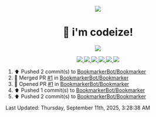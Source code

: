 <p align="center">
    <img src="https://avatars.githubusercontent.com/u/63158950?s=400&u=dd76c829ae30921e131dcbe7c830dc368e2d6e8a&v=4" />
</p>

<h1 align="center">
    👋 i'm codeize!
</h1>

<p align="center">
  <a href="https://skillicons.dev">
    <img align="center" src="https://skillicons.dev/icons?i=discord,bots,ts,nodejs,mysql,postgresql,react,nextjs,tailwindcss" />
  </a>
</p>

<p align="center">
  <a href="https://discord.com/users/668423998777982997">
    <img src="https://nocache.advaith.workers.dev?url=https://img.shields.io/endpoint?url=https://dev.discordprofiles.me/api/badge/status/668423998777982997?simple=true" />
    <img src="https://nocache.advaith.workers.dev?url=https://img.shields.io/endpoint?url=https://dev.discordprofiles.me/api/badge/vscode/668423998777982997" />
    <img src="https://nocache.advaith.workers.dev?url=https://img.shields.io/endpoint?url=https://dev.discordprofiles.me/api/badge/playing/668423998777982997" />
    <img src="https://nocache.advaith.workers.dev?url=https://img.shields.io/endpoint?url=https://dev.discordprofiles.me/api/badge/spotify/668423998777982997" />
    <img src="https://komarev.com/ghpvc/?username=codeize" />
    <img src="https://hits.link/hits?url=https%3A%2F%2Fgithub.com%2FCodeize" />
  </a>
</p>

<!--RECENT_ACTIVITY:start-->
1. ⬆️ Pushed 2 commit(s) to [BookmarkerBot/Bookmarker](https://github.com/BookmarkerBot/Bookmarker)<br>
2. 🎉 Merged PR [#1](https://github.com/BookmarkerBot/Bookmarker/pull/1) in [BookmarkerBot/Bookmarker](https://github.com/BookmarkerBot/Bookmarker)<br>
3. 💪 Opened PR [#1](https://github.com/BookmarkerBot/Bookmarker/pull/1) in [BookmarkerBot/Bookmarker](https://github.com/BookmarkerBot/Bookmarker)<br>
4. ⬆️ Pushed 1 commit(s) to [BookmarkerBot/Bookmarker](https://github.com/BookmarkerBot/Bookmarker)<br>
5. ⬆️ Pushed 2 commit(s) to [BookmarkerBot/Bookmarker](https://github.com/BookmarkerBot/Bookmarker)<br>
<!--RECENT_ACTIVITY:end-->

<!--RECENT_ACTIVITY:last_update-->
Last Updated: Thursday, September 11th, 2025, 3:28:38 AM
<!--RECENT_ACTIVITY:last_update_end-->
